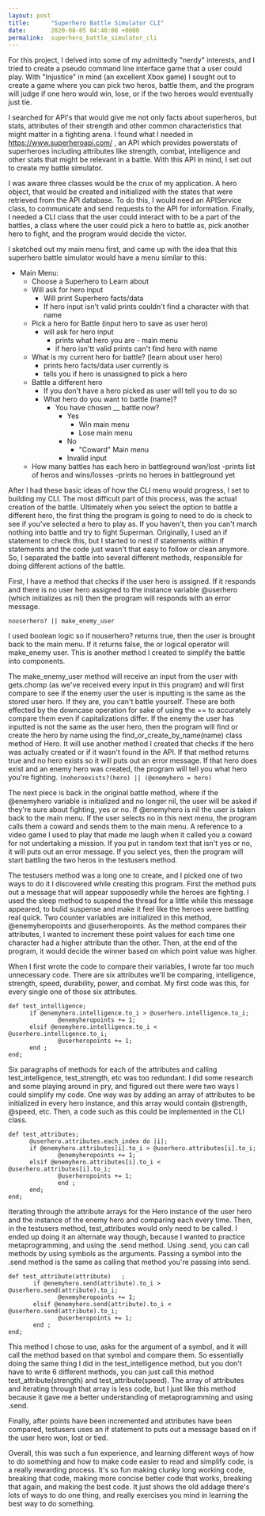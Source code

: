 ```yaml
---
layout: post
title:      "Superhero Battle Simulator CLI"
date:       2020-08-05 04:40:08 +0000
permalink:  superhero_battle_simulator_cli
---
```



For this project, I delved into some of my admittedly "nerdy" interests, and I tried to create a pseudo command line interface game that a user could play. With "Injustice" in mind (an excellent Xbox game) I sought out to create a game where you can pick two heros, battle them, and the program will judge if one hero would win, lose, or if the two heroes would eventually just tie. 

I searched for API's that would give me not only facts about superheros, but stats, attributes of their strength and other common characteristics that might matter in a fighting arena. I found what I needed in https://www.superheroapi.com/ , an API which provides powerstats of superheroes including attributes like strength, combat, intelligence and other stats that might be relevant in a battle. With this API in mind, I set out to create my battle simulator.

I was aware three classes would be the crux of my application. A hero object, that would be created and initialized with the states that were retrieved from the API database. To do this, I would need an APIService class, to communicate and send requests to the API for information. Finally, I needed a CLI class that the user could interact with to be a part of the battles, a class where the user could pick a hero to battle as, pick another hero to fight, and the program would decide the victor.

I sketched out my main menu first, and came up with the idea that this superhero battle simulator would have a menu similar to this:

- Main Menu:
    - Choose a Superhero to Learn about
    - Will ask for hero input
        - Will print Superhero facts/data 
        - If hero input isn't valid prints couldn't find a character with that name
    - Pick a hero for Battle (input hero to save as user hero)
        - will ask for hero input
            - prints what hero you are - main menu
            - if hero isn'tt valid prints can't find hero with name
    - What is my current hero for battle? (learn about user hero)
        - prints hero facts/data user currently is
        - tells you if hero is unassigned to pick a hero
    - Battle a different hero
        - If you don't have a hero picked as user will tell you to do so
        -  What hero do you want to battle (name)?
            - You have chosen __ battle now?
                - Yes
                    - Win main menu
                    - Lose main menu
                - No
                    - "Coward" Main menu
                -  Invalid input
    - How many battles has each hero in battleground won/lost
        -prints list of heros and wins/losses
        -prints no heroes in battleground yet
				

After I had these basic ideas of how the CLI menu would progress, I set to building my CLI. The most difficult part of this process, was the actual creation of the battle. Ultimately when you select the option to battle a different hero, the first thing the program is going to need to do is check to see if you've selected a hero to play as. If you haven't, then you can't march nothing into battle and try to fight Superman. Originally, I used an if statement to check this, but I started to nest if statements within if statements and the code just wasn't that easy to follow or clean anymore. So, I separated the battle into several different methods, responsible for doing different actions of the battle.

First, I have a method that checks if the user hero is assigned. If it responds and there is no user hero assigned to the instance variable @userhero (which initializes as nil) then the program will responds with an error message.
	
```	nouserhero? || make_enemy_user ```


 I used boolean logic so if nouserhero? returns true, then the user is brought back to the main menu. If it returns false, the or logical operator will make_enemy user. This is another method I created to simplify the battle into components.
	
The make_enemy_user method will receive an input from the user with gets.chomp (as we've received every input in this program) and will first compare to see if the enemy user the user is inputting is the same as the stored user hero. If they are, you can't battle yourself. These are both effected by the downcase operation for sake of using the == to accurately compare them even if capitalizations differ. If the enemy the user has inputted is not the same as the user hero, then the program will find or create the hero by name using the find_or_create_by_name(name) class method of Hero. It will use another method I created that checks if the hero was actually created or if it wasn't found in the API. If that method returns true and no hero exists so it will puts out an error message. If that hero does exist and an enemy hero was created, the program will tell you what hero you're fighting.
``` (noheroexists?(hero) || (@enemyhero = hero)    ```

The next piece is back in the original battle method, where if the @enemyhero variable is initialized and no longer nil, the user will be asked if they're sure about fighting, yes or no. If @enemyhero is nil the user is taken back to the main menu. If the user selects no in this next menu, the program calls them a coward and sends them to the main menu. A reference to a video game I used to play that made me laugh when it called you a coward for not undertaking a mission. If you put in random text that isn't yes or no, it will puts out an error message. If you select yes, then the program will start battling the two heros in the testusers method.

The testusers method was a long one to create, and I picked one of two ways to do it I discovered while creating this program. First the method puts out a message that will appear supposedly while the heroes are fighting. I used the sleep method to suspend the thread for a little while this message appeared, to bulid suspense and make it feel like the heroes were battling real quick. Two counter variables are initialized in this method, @enemyheropoints and @userheropoints. As the method compares their attributes, I wanted to increment these point values for each time one character had a higher attribute than the other. Then, at the end of the program, it would decide the winner based on which point value was higher.  

When I first wrote the code to compare their variables, I wrote far too much unnecessary code. There are six attributes we'll be comparing, intelligence, strength, speed, durability, power, and combat.
My first code was this, for every single one of those six attributes.
```
def test_intelligence;
      if @enemyhero.intelligence.to_i > @userhero.intelligence.to_i;
              @enemyheropoints += 1;
      elsif @enemyhero.intelligence.to_i < @userhero.intelligence.to_i;
              @userheropoints += 1;
      end ;
end;
```

Six paragraphs of methods for each of the attributes and calling test_intelligence, test_strength, etc was too redundant. I did some research and some playing around in pry, and figured out there were two ways I could simplify my code. One way was by adding an array of attributes to be initialized in every hero instance, and this array would contain @strength, @speed, etc. Then, a code such as this could be implemented in the CLI class.
```
def test_attributes;
      @userhero.attributes.each_index do |i|;
      if @enemyhero.attributes[i].to_i > @userhero.attributes[i].to_i;
              @enemyheropoints += 1;
      elsif @enemyhero.attributes[i].to_i < @userhero.attributes[i].to_i;
              @userheropoints += 1;
              end ;
      end;
end;
```

Iterating through the attribute arrays for the Hero instance of the user hero and the instance of the enemy hero and comparing each every time. Then, in the testusers method, test_attributes would only need to be called. I ended up doing it an alternate way though, because I wanted to practice metaprogramming, and using the .send method. Using .send, you can call methods by using symbols as the arguments. Passing a symbol into the .send method is the same as calling that method you're passing into send. 

```
def test_attribute(attribute)   ;
       if @enemyhero.send(attribute).to_i > @userhero.send(attribute).to_i;
              @enemyheropoints += 1;
       elsif @enemyhero.send(attribute).to_i < @userhero.send(attribute).to_i;
              @userheropoints += 1;
       end ;
end;
```

This method I chose to use, asks for the argument of a symbol, and it will call the method based on that symbol and compare them. So essentially doing the same thing I did in the test_intelligence method, but you don't have to write 6 different methods, you can just call this method test_attribute(strength) and test_attribute(speed). The array of attributes and iterating through that array is less code, but I just like this method because it gave me a better understanding of metaprogramming and using .send. 

Finally, after points have been incremented and attributes have been compared, testusers uses an if statement to puts out a message based on if the user hero won, lost or tied. 

Overall, this was such a fun experience, and learning different ways of how to do something and how to make code easier to read and simplify code, is a really rewarding process. It's so fun making clunky long working code, breaking that code, making more concise better code that works, breaking that again, and making the best code. It just shows the old addage there's lots of ways to do one thing, and really exercises you mind in learning the best way to do something.


